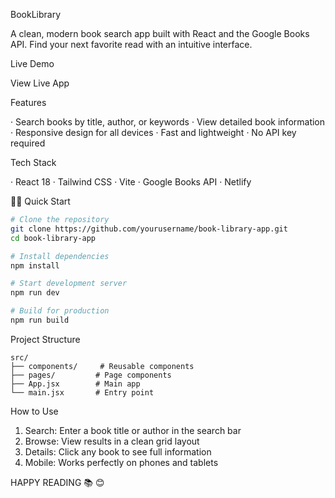 
BookLibrary

A clean, modern book search app built with React and the Google Books API. Find your next favorite read with an intuitive interface.

 Live Demo

View Live App

Features

· Search books by title, author, or keywords
· View detailed book information
· Responsive design for all devices
· Fast and lightweight
· No API key required

 Tech Stack

· React 18
· Tailwind CSS
· Vite
· Google Books API
· Netlify

🏃‍♂️ Quick Start

```bash
# Clone the repository
git clone https://github.com/yourusername/book-library-app.git
cd book-library-app

# Install dependencies
npm install

# Start development server
npm run dev

# Build for production
npm run build
```

Project Structure

```
src/
├── components/     # Reusable components
├── pages/         # Page components
├── App.jsx        # Main app
└── main.jsx       # Entry point
```

How to Use

1. Search: Enter a book title or author in the search bar
2. Browse: View results in a clean grid layout
3. Details: Click any book to see full information
4. Mobile: Works perfectly on phones and tablets

HAPPY READING 📚 😊 
